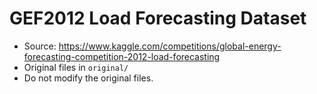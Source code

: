 # GEF2012 Load Forecasting Dataset

- Source: https://www.kaggle.com/competitions/global-energy-forecasting-competition-2012-load-forecasting
- Original files in `original/`
- Do not modify the original files.
